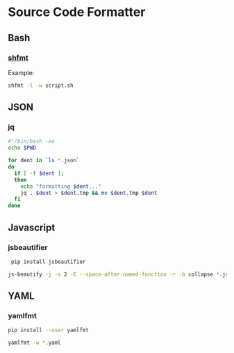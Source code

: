 # Source Code Formatter

## Bash

### [shfmt](https://github.com/mvdan/sh)

Example:
```bash
shfmt -l -w script.sh
```

## JSON

### jq

```bash
#!/bin/bash -xe
echo $PWD

for dent in `ls *.json`
do
  if [ -f $dent ];
  then
    echo "formatting $dent..."
    jq . $dent > $dent.tmp && mv $dent.tmp $dent
  fi
done
```

## Javascript

### jsbeautifier

```bash
 pip install jsbeautifier
```

```bash
js-beautify -j -s 2 -E --space-after-named-function -r -b collapse *.js
```

## YAML

### yamlfmt

```bash
pip install --user yamlfmt
```

```bash
yamlfmt -w *.yaml
```